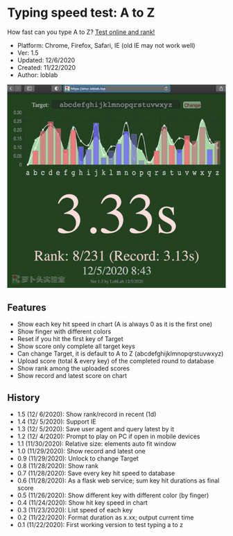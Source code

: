 # Typing speed test: A to Z

How fast can you type A to Z? [Test online and rank!](https://atoz.loblab.top/)

- Platform: Chrome, Firefox, Safari, IE (old IE may not work well)
- Ver: 1.5
- Updated: 12/6/2020
- Created: 11/22/2020
- Author: loblab

![Screenshot](https://raw.githubusercontent.com/loblab/atoz/main/screenshot.jpg)

## Features

- Show each key hit speed in chart (A is always 0 as it is the first one)
- Show finger with different colors
- Reset if you hit the first key of Target
- Show score only complete all target keys
- Can change Target, it is default to A to Z (abcdefghijklmnopqrstuvwxyz)
- Upload score (total & every key) of the completed round to database
- Show rank among the uploaded scores
- Show record and latest score on chart

## History

- 1.5 (12/ 6/2020): Show rank/record in recent (1d)
- 1.4 (12/ 5/2020): Support IE
- 1.3 (12/ 5/2020): Save user agent and query latest by it
- 1.2 (12/ 4/2020): Prompt to play on PC if open in mobile devices
- 1.1 (11/30/2020): Relative size: elements auto fit window
- 1.0 (11/29/2020): Show record and latest one
- 0.9 (11/29/2020): Unlock to change Target
- 0.8 (11/28/2020): Show rank
- 0.7 (11/28/2020): Save every key hit speed to database
- 0.6 (11/28/2020): As a flask web service; sum key hit durations as final score
- 0.5 (11/26/2020): Show different key with different color (by finger)
- 0.4 (11/24/2020): Show hit key speed in chart
- 0.3 (11/23/2020): List speed of each key
- 0.2 (11/22/2020): Format duration as x.xx; output current time
- 0.1 (11/22/2020): First working version to test typing a to z
